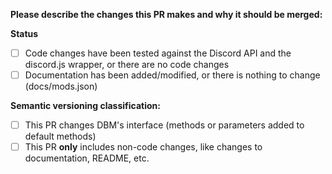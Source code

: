 **Please describe the changes this PR makes and why it should be merged:**

**Status**

- [ ] Code changes have been tested against the Discord API and the discord.js wrapper, or there are no code changes
- [ ] Documentation has been added/modified, or there is nothing to change (docs/mods.json)

**Semantic versioning classification:**

- [ ] This PR changes DBM's interface (methods or parameters added to default methods)
- [ ] This PR **only** includes non-code changes, like changes to documentation, README, etc.
